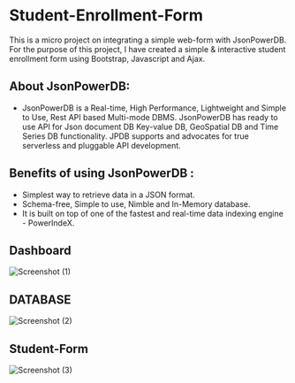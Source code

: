 # Student-Enrollment-Form
This is a micro project on integrating a simple web-form with JsonPowerDB. For the purpose of this project, I have created a simple & interactive student enrollment form using Bootstrap, Javascript and Ajax.

## About JsonPowerDB:
* JsonPowerDB is a Real-time, High Performance, Lightweight and Simple to Use, Rest API based Multi-mode DBMS. JsonPowerDB has ready to use API for Json document 
DB Key-value DB, GeoSpatial DB and Time Series DB functionality. JPDB supports and advocates for true serverless and pluggable API development.

## Benefits of using JsonPowerDB :
* Simplest way to retrieve data in a JSON format.
* Schema-free, Simple to use, Nimble and In-Memory database.
* It is built on top of one of the fastest and real-time data indexing engine - PowerIndeX.

## Dashboard 
![Screenshot (1)](https://user-images.githubusercontent.com/85751892/226271898-293b0b67-ba67-4c84-95ec-1d09d4f2f800.png)

## DATABASE
![Screenshot (2)](https://user-images.githubusercontent.com/85751892/226271949-8d19b199-8063-4871-a474-7dc12041caf0.png)

## Student-Form
![Screenshot (3)](https://user-images.githubusercontent.com/85751892/226272014-0b169b9b-b160-4d55-94a9-16093d868040.png)
